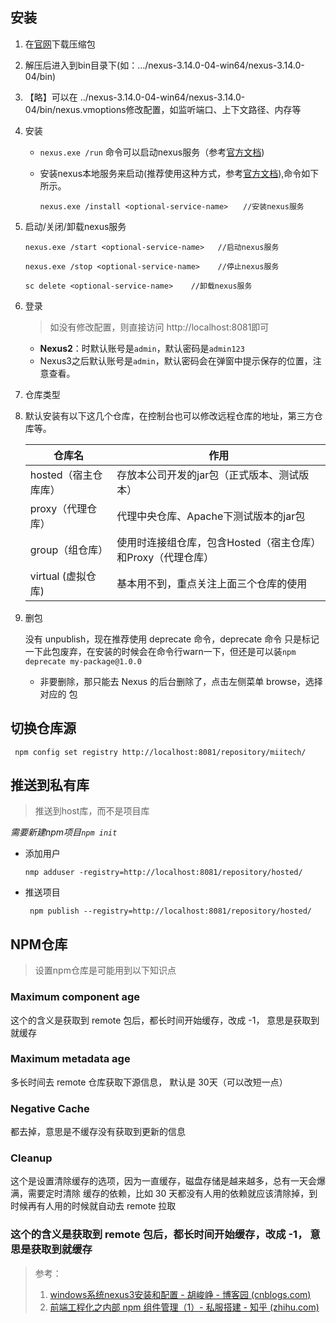 ## 安装

1. 在[官网](http://www.sonatype.org/nexus/archived/)下载压缩包

2. 解压后进入到bin目录下(如：.../nexus-3.14.0-04-win64/nexus-3.14.0-04/bin)

3. 【略】可以在 ../nexus-3.14.0-04-win64/nexus-3.14.0-04/bin/nexus.vmoptions修改配置，如监听端口、上下文路径、内存等

4. 安装

   * `nexus.exe /run` 命令可以启动nexus服务（参考[官方文档](https://help.sonatype.com/repomanager3/installation/installation-methods))

   * 安装nexus本地服务来启动(推荐使用这种方式，参考[官方文档](https://help.sonatype.com/repomanager3/installation/run-as-a-service)),命令如下所示。

     `nexus.exe /install <optional-service-name>　　//安装nexus服务`

5. 启动/关闭/卸载nexus服务

   `nexus.exe /start <optional-service-name>   //启动nexus服务 `

   `nexus.exe /stop <optional-service-name>    //停止nexus服务`

   `sc delete <optional-service-name>    //卸载nexus服务`

6. 登录

   > 如没有修改配置，则直接访问 http://localhost:8081即可

   * **Nexus2**：时默认账号是`admin`，默认密码是`admin123`
   * Nexus3之后默认账号是`admin`，默认密码会在弹窗中提示保存的位置，注意查看。

7. 仓库类型

8. 默认安装有以下这几个仓库，在控制台也可以修改远程仓库的地址，第三方仓库等。

   | 仓库名               | 作用                                                        |
   | -------------------- | ----------------------------------------------------------- |
   | hosted（宿主仓库库） | 存放本公司开发的jar包（正式版本、测试版本）                 |
   | proxy（代理仓库）    | 代理中央仓库、Apache下测试版本的jar包                       |
   | group（组仓库）      | 使用时连接组仓库，包含Hosted（宿主仓库）和Proxy（代理仓库） |
   | virtual (虚拟仓库)   | 基本用不到，重点关注上面三个仓库的使用                      |

9. 删包

   没有 unpublish，现在推荐使用 deprecate 命令，deprecate 命令 只是标记一下此包废弃，在安装的时候会在命令行warn一下，但还是可以装`npm deprecate my-package@1.0.0`

   * 非要删除，那只能去 Nexus 的后台删除了，点击左侧菜单 browse，选择对应的 包



## 切换仓库源

` npm config set registry http://localhost:8081/repository/miitech/` 

## 推送到私有库

> 推送到host库，而不是项目库

*需要新建npm项目`npm init`*

* 添加用户

  `nmp adduser -registry=http://localhost:8081/repository/hosted/`

* 推送项目

  ` npm publish --registry=http://localhost:8081/repository/hosted/`





## NPM仓库

> 设置npm仓库是可能用到以下知识点

###  Maximum component age

这个的含义是获取到 remote 包后，都长时间开始缓存，改成 -1， 意思是获取到就缓存

### Maximum metadata age

多长时间去 remote 仓库获取下源信息， 默认是 30天（可以改短一点）

### Negative Cache

都去掉，意思是不缓存没有获取到更新的信息

### **Cleanup**

这个是设置清除缓存的选项，因为一直缓存，磁盘存储是越来越多，总有一天会爆满，需要定时清除 缓存的依赖，比如 30 天都没有人用的依赖就应该清除掉，到时候再有人用的时候就自动去 remote 拉取





### 这个的含义是获取到 remote 包后，都长时间开始缓存，改成 -1， 意思是获取到就缓存





> 参考： 
>
> 1. [windows系统nexus3安装和配置 - 胡峻峥 - 博客园 (cnblogs.com)](https://www.cnblogs.com/hujunzheng/p/9807646.html)
> 2. [前端工程化之内部 npm 组件管理（1）- 私服搭建 - 知乎 (zhihu.com)](https://zhuanlan.zhihu.com/p/146396429)
>
> 





